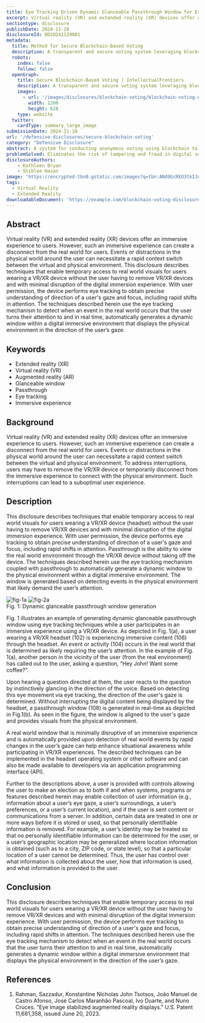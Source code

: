 ```yaml
---
title: Eye Tracking Driven Dynamic Glanceable Passthrough Window for Extended Reality
excerpt: Virtual reality (VR) and extended reality (XR) devices offer an immersive experience to users. However, such an immersive experience can create a disconnect from the real world for users.
sectiontype: disclosure
publishDate: 2024-11-28
disclosureId: DD20241129001
metadata:
  title: Method for Secure Blockchain-Based Voting
  description: A transparent and secure voting system leveraging blockchain technology to ensure election integrity.
  robots:
    index: false
    follow: false
  openGraph:
    title: Secure Blockchain-Based Voting | IntellectualFrontiers
    description: A transparent and secure voting system leveraging blockchain technology to ensure election integrity.
    images:
      - url: '/images/disclosures/blockchain-voting/blockchain-voting-disclosure.webp'
        width: 1200
        height: 628
    type: website
  twitter:
    cardType: summary_large_image
submissionDate: 2024-11-10
url: '/defensive-disclosures/secure-blockchain-voting'
category: "Defensive Disclosure"
abstract: A system for conducting anonymous voting using blockchain to ensure voter privacy and election transparency.
problemSolved: Eliminates the risk of tampering and fraud in digital voting systems while maintaining voter anonymity.
disclosureAuthors:
    - Kathleen Bryan
    - Shiblee Hasan
image: 'https://encrypted-tbn0.gstatic.com/images?q=tbn:ANd9GcREO3tkIJnmJZcWmgLLR-z973QVHQ8zbwDGnw&s'
tags:
  - Virtual Reality
  - Extended Reality
downloadableDocument: 'https://example.com/blockchain-voting-disclosure.pdf'
---
```

## Abstract

Virtual reality (VR) and extended reality (XR) devices offer an immersive experience to users. However, such an immersive experience can create a disconnect from the real world for users. Events or distractions in the physical world around the user can necessitate a rapid context switch between the virtual and physical environment. This disclosure describes techniques that enable temporary access to real world visuals for users wearing a VR/XR device without the user having to remove VR/XR devices and with minimal disruption of the digital immersion experience. With user permission, the device performs eye tracking to obtain precise understanding of direction of a user's gaze and focus, including rapid shifts in attention. The techniques described herein use the eye tracking mechanism to detect when an event in the real world occurs that the user turns their attention to and in real time, automatically generates a dynamic window within a digital immersive environment that displays the physical environment in the direction of the user’s gaze.

## Keywords

- Extended reality (XR)
- Virtual reality (VR)
- Augmented reality (AR)
- Glanceable window
- Passthrough
- Eye tracking
- Immersive experience

## Background

Virtual reality (VR) and extended reality (XR) devices offer an immersive experience to users. However, such an immersive experience can create a disconnect from the real world for users. Events or distractions in the physical world around the user can necessitate a rapid context switch between the virtual and physical environment. To address interruptions, users may have to remove the VR/XR device or temporarily disconnect from the immersive experience to connect with the physical environment. Such interruptions can lead to a suboptimal user experience. 

## Description

This disclosure describes techniques that enable temporary access to real world visuals for users wearing a VR/XR device (headset) without the user having to remove VR/XR devices and with minimal disruption of the digital immersion experience. With user permission, the device performs eye tracking to obtain precise understanding of direction of a user's gaze and focus, including rapid shifts in attention. Passthrough is the ability to view the real world environment through the VR/XR device without taking off the device. The techniques described herein use the eye tracking mechanism coupled with passthrough to automatically generate a dynamic window to the physical environment within a digital immersive environment. The window is generated based on detecting events in the physical environment that likely demand the user’s attention.

<img src="/images/disclosure/eye-tracking-driven-dynamic-glanceable-passthrough-window-for-extended-reality-1.png" class="!shadow-none" alt="fig-1a"/>

<img src="/images/disclosure/eye-tracking-driven-dynamic-glanceable-passthrough-window-for-extended-reality-2.png" class="!shadow-none !mb-0" alt="fig-2a"/>

<div class="flex mx-auto items-center justify-center">
<div class="font-bold">
Fig. 1: Dynamic glanceable passthrough window generation
</div>
</div>

Fig. 1 illustrates an example of generating dynamic glanceable passthrough window using eye tracking techniques while a user participates in an immersive experience using a VR/XR device. As depicted in Fig. 1(a), a user wearing a VR/XR headset (102) is experiencing immersive content (106) through the headset. An event or activity (104) occurs in the real world that is determined as likely requiring the user’s attention. In the example of Fig. 1(a), another person in the vicinity of the user (from the real environment) has called out to the user, asking a question, “Hey John! Want some coffee?”.

Upon hearing a question directed at them, the user reacts to the question by instinctively glancing in the direction of the voice. Based on detecting this eye movement via eye tracking, the direction of the user's gaze is determined. Without interrupting the digital content being displayed by the headset, a passthrough window (108) is generated in real-time as depicted in Fig.1(b). As seen in the figure, the window is aligned to the user's gaze and provides visuals from the physical environment.  

A real world window that is minimally disruptive of an immersive experience and is automatically provided upon detection of real world events by rapid changes in the user’s gaze can help enhance situational awareness while participating in VR/XR experiences. The described techniques can be implemented in the headset operating system or other software and can also be made available to developers via an application programming interface (API).

Further to the descriptions above, a user is provided with controls allowing the user to make an election as to both if and when systems, programs or features described herein may enable collection of user information (e.g., information about a user’s eye gaze, a user’s surroundings, a user’s preferences, or a user’s current location), and if the user is sent content or communications from a server. In addition, certain data are treated in one or more ways before it is stored or used, so that personally identifiable information is removed. For example, a user’s identity may be treated so that no personally identifiable information can be determined for the user, or a user’s geographic location may be generalized where location information is obtained (such as to a city, ZIP code, or state level), so that a particular location of a user cannot be determined. Thus, the user has control over what information is collected about the user, how that information is used, and what information is provided to the user.

## Conclusion

This disclosure describes techniques that enable temporary access to real world visuals for users wearing a VR/XR device without the user having to remove VR/XR devices and with minimal disruption of the digital immersion experience. With user permission, the device performs eye tracking to obtain precise understanding of direction of a user's gaze and focus, including rapid shifts in attention. The techniques described herein use the eye tracking mechanism to detect when an event in the real world occurs that the user turns their attention to and in real time, automatically generates a dynamic window within a digital immersive environment that displays the physical environment in the direction of the user’s gaze.

## References

1. Rahman, Sazzadur, Konstantine Nicholas John Tsotsos, João Manuel de Castro Afonso, José Carlos Maranhão Pascoal, Ivo Duarte, and Nuno Cruces. "Eye image stabilized augmented reality displays." U.S. Patent 11,681,358, issued June 20, 2023.
